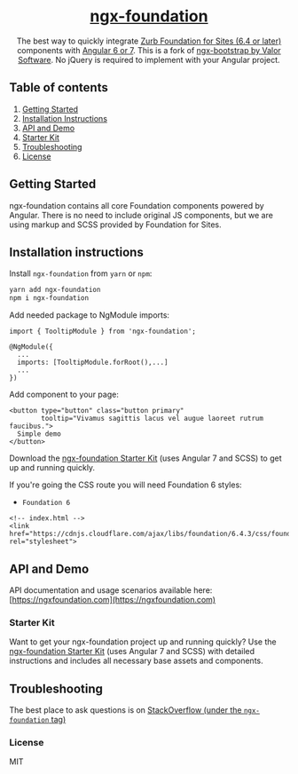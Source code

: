 <a href="http://ngxfoundation.com">
    <h1 align="center">ngx-foundation</h1>
</a>

<p align="center">
The best way to quickly integrate <a href="https://foundation.zurb.com/">Zurb Foundation for Sites (6.4 or later)</a>  components with <a href="https://angular.io/">Angular 6 or 7</a>. This is a fork of <a href="https://valor-software.com/ngx-bootstrap" target="_blank">ngx-bootstrap by Valor Software</a>. No jQuery is required to implement with your Angular project.
</p>

<!-- ## Links

- [Documentation](https://ngxfoundation.com)
 - [Release Notes](https://github.com/valor-software/ngx-foundation/blob/development/CHANGELOG.md) -->


## Table of contents
1. [Getting Started](#getting-started)
2. [Installation Instructions](#installation-instructions)
3. [API and Demo](#api-and-demo)
4. [Starter Kit](#starter-kit)
5. [Troubleshooting](#troubleshooting)
6. [License](#license)

## Getting Started

ngx-foundation contains all core Foundation components powered by Angular. There is no need to include original JS components, but we are using markup and SCSS provided by Foundation for Sites.

## Installation instructions

Install `ngx-foundation` from `yarn` or `npm`:
```bash
yarn add ngx-foundation
npm i ngx-foundation
```

Add needed package to NgModule imports:
```
import { TooltipModule } from 'ngx-foundation';

@NgModule({
  ...
  imports: [TooltipModule.forRoot(),...]
  ...
})
```

Add component to your page:
```
<button type="button" class="button primary"
        tooltip="Vivamus sagittis lacus vel augue laoreet rutrum faucibus.">
  Simple demo
</button>
```

Download the [ngx-foundation Starter Kit](https://github.com/nthompson777/ngx-foundation-starterkit) (uses Angular 7 and SCSS) to get up and running quickly.

If you're going the CSS route you will need Foundation 6 styles:
- `Foundation 6`
```
<!-- index.html -->
<link href="https://cdnjs.cloudflare.com/ajax/libs/foundation/6.4.3/css/foundation.min.css" rel="stylesheet">
```

## API and Demo

API documentation and usage scenarios available here:
[https://ngxfoundation.com](https://ngxfoundation.com)

<!-- ### How to use it with:
 - `Bootstrap and angular-cli` please refer to [using-with-bootstrap-and-angular-cli](https://github.com/valor-software/ngx-foundation/tree/development/docs/getting-started/bootstrap.md)
 - `angular-seed` please refer to [getting-started-with-angular-seed](https://github.com/valor-software/ngx-foundation/tree/development/docs/getting-started/angular-seed.md)
 - `system.js` (and [angular2 quickstart](https://angular.io/docs/ts/latest/quickstart.html)) please checkout [sample repository](https://github.com/valor-software/angular2-quickstart)
 - `plnkr` sample available [here](https://plnkr.co/edit/0NipkZrnckZZROAcnjzB?p=preview)
 - `AoT using ngc and rollup` please refer to [ngx-foundation-with-aot](https://github.com/valor-software/ngx-foundation/tree/development/docs/getting-started/aot.md)
 - `ASP.NET Core 2.0` please refer to [using-with-asp.net-core-2](https://github.com/csegyud/ASPNETCore_ngx-foundation_Sample/blob/master/README.md) -->

<!-- ### How to build lib for development

First time:
 - clone the Starter Kit
 - `yarn` or `npm install`
 - `npm run test` -->

<!-- To update your fork and prepare it for local usage:
 - `git pull upstream development`
 - `rm -rf node_modules`
 - `npm install`
 - `npm run test` _*// it will build the lib, create a link in node_modules and run package's "test" script*_ -->

<!-- To run the demo:
 - `npm run demo.serve` _*// to serve local demo. This is for testing only, without watchers.*_ -->

<!-- For local development run:
 - `npm run build.watch` _*// in first terminal*_
 - `ng serve` _*// in second*_ -->


### Starter Kit

Want to get your ngx-foundation project up and running quickly? Use the [ngx-foundation Starter Kit](https://github.com/nthompson777/ngx-foundation-starterkit) (uses Angular 7 and SCSS) with detailed instructions and includes all necessary base assets and components.    

## Troubleshooting

The best place to ask questions is on [StackOverflow (under the `ngx-foundation` tag)](https://stackoverflow.com/questions/tagged/ngx-foundation)

### License

MIT
